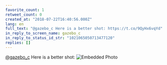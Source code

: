 ```yaml
---
favorite_count: 1
retweet_count: 0
created_at: "2018-07-22T16:40:56.000Z"
lang: en
full_text: "@gazebo_c Here is a better shot: https://t.co/9QyHx6vqYd"
in_reply_to_screen_name: gazebo_c
in_reply_to_status_id_str: "1021065050713477120"
replies: []
---
```


[@gazebo_c](https://twitter.com/gazebo_c) Here is a better shot:
![Embedded Photo](https://twitter-media-coderbyheart.s3.eu-north-1.amazonaws.com/1021072614008160257-DiuUH4fW0AAYIze.jpg)
